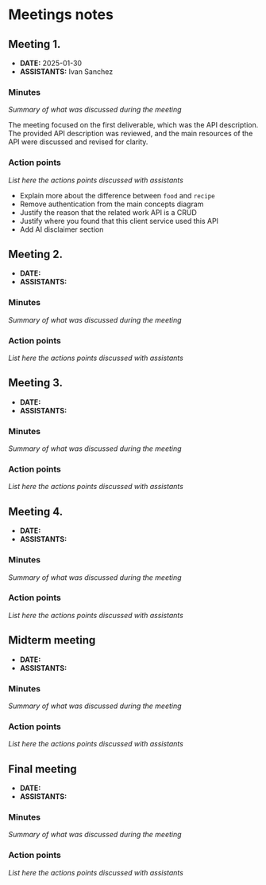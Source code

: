 # Meetings notes

## Meeting 1.
* **DATE:** 2025-01-30
* **ASSISTANTS:** Ivan Sanchez

### Minutes
*Summary of what was discussed during the meeting*

The meeting focused on the first deliverable, which was the API description. The provided API description was reviewed, and the main resources of the API were discussed and revised for clarity.

### Action points
*List here the actions points discussed with assistants*

- Explain more about the difference between `food` and `recipe`
- Remove authentication from the main concepts diagram
- Justify the reason that the related work API is a CRUD
- Justify where you found that this client service used this API
- Add AI disclaimer section

## Meeting 2.
* **DATE:**
* **ASSISTANTS:**

### Minutes
*Summary of what was discussed during the meeting*

### Action points
*List here the actions points discussed with assistants*




## Meeting 3.
* **DATE:**
* **ASSISTANTS:**

### Minutes
*Summary of what was discussed during the meeting*

### Action points
*List here the actions points discussed with assistants*




## Meeting 4.
* **DATE:**
* **ASSISTANTS:**

### Minutes
*Summary of what was discussed during the meeting*

### Action points
*List here the actions points discussed with assistants*




## Midterm meeting
* **DATE:**
* **ASSISTANTS:**

### Minutes
*Summary of what was discussed during the meeting*

### Action points
*List here the actions points discussed with assistants*




## Final meeting
* **DATE:**
* **ASSISTANTS:**

### Minutes
*Summary of what was discussed during the meeting*

### Action points
*List here the actions points discussed with assistants*




